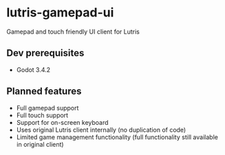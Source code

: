 # lutris-gamepad-ui
Gamepad and touch friendly UI client for Lutris 

## Dev prerequisites
* Godot 3.4.2

## Planned features
* Full gamepad support
* Full touch support
* Support for on-screen keyboard
* Uses original Lutris client internally (no duplication of code)
* Limited game management functionality (full functionality still available in original client)
